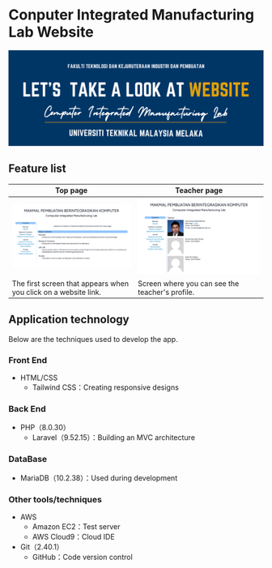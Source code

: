 # Conputer Integrated Manufacturing Lab Website
![lab-header](image/lab-header.png)

<!--## アプリケーションのイメージ-->
<!--https://github.com/kk-2m/kitchen-note/assets/112247999/0752d0e9-140c-499b-bea4-11d86ba1ee2b-->

## Feature list
| Top page | Teacher page |
| ---- | ---- |
| ![toppage](image/toppage.png) | ![teacher](image/teacher.png) |
| The first screen that appears when you click on a website link. | Screen where you can see the teacher's profile. |

## Application technology

Below are the techniques used to develop the app.

### Front End
* HTML/CSS
    - Tailwind CSS：Creating responsive designs
### Back End
* PHP（8.0.30）
    - Laravel（9.52.15）：Building an MVC architecture
### DataBase
* MariaDB（10.2.38）：Used during development
### Other tools/techniques
* AWS
    - Amazon EC2：Test server
    - AWS Cloud9：Cloud IDE
* Git（2.40.1）
    - GitHub：Code version control